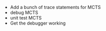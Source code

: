 - Add a bunch of trace statements for MCTS
- debug MCTS
- unit test MCTS
- Get the debugger working 